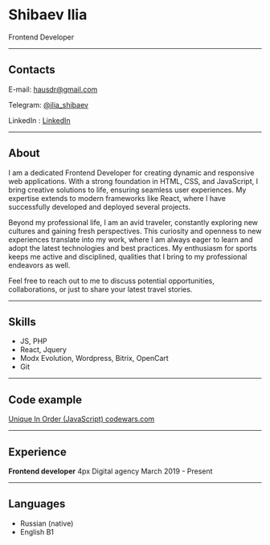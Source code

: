 # Shibaev Ilia

Frontend Developer

***
## Contacts

E-mail: [hausdr@gmail.com](mailto:hausdr@gmail.com)

Telegram: [@ilia_shibaev](https://t.me/ilia_shibaev)

LinkedIn : [LinkedIn]()

***

## About

I am a dedicated Frontend Developer for creating dynamic and responsive web applications. With a strong foundation in HTML, CSS, and JavaScript, I bring creative solutions to life, ensuring seamless user experiences. My expertise extends to modern frameworks like React, where I have successfully developed and deployed several projects.

Beyond my professional life, I am an avid traveler, constantly exploring new cultures and gaining fresh perspectives. This curiosity and openness to new experiences translate into my work, where I am always eager to learn and adopt the latest technologies and best practices. My enthusiasm for sports keeps me active and disciplined, qualities that I bring to my professional endeavors as well.

Feel free to reach out to me to discuss potential opportunities, collaborations, or just to share your latest travel stories.

***

## Skills

* JS, PHP
* React, Jquery
* Modx Evolution, Wordpress, Bitrix, OpenCart
* Git

***

## Code example

[Unique In Order (JavaScript) codewars.com](https://www.codewars.com/kata/reviews/54f080b08a35862d5f000242/groups/6660d4c9c9dccf92c69f59a3)

***

## Experience

**Frontend developer**
4px Digital agency
March 2019 - Present

***

## Languages

* Russian (native)
* English B1
